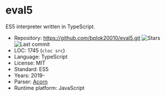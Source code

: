 # eval5

ES5 interpreter written in TypeScript.

* Repository:       https://github.com/bplok20010/eval5.git <span class="shields"><img src="https://img.shields.io/github/stars/bplok20010/eval5?label=&style=flat-square" alt="Stars" title="Stars"><img src="https://img.shields.io/github/last-commit/bplok20010/eval5?label=&style=flat-square" alt="Last commit" title="Last commit"></span>
* LOC:              1745 (`cloc src`)
* Language:         TypeScript
* License:          MIT
* Standard:         ES5
* Years:            2019-
* Parser:           [Acorn](acorn.md)
* Runtime platform: JavaScript

